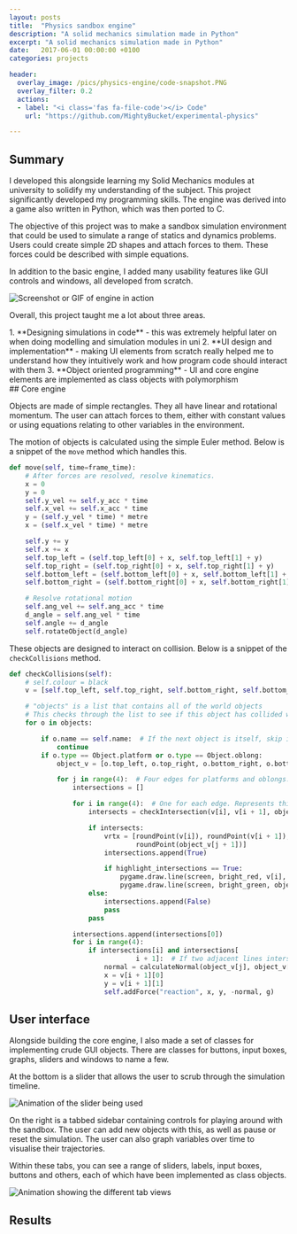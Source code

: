 ```yaml
---
layout: posts
title:  "Physics sandbox engine"
description: "A solid mechanics simulation made in Python"
excerpt: "A solid mechanics simulation made in Python"
date:   2017-06-01 00:00:00 +0100
categories: projects

header:
  overlay_image: /pics/physics-engine/code-snapshot.PNG
  overlay_filter: 0.2
  actions:
  - label: "<i class='fas fa-file-code'></i> Code"
    url: "https://github.com/MightyBucket/experimental-physics"

---
```


## Summary

I developed this alongside learning my Solid Mechanics modules at university to solidify my understanding of the subject. This project significantly developed my programming skills. The engine was derived into a game also written in Python, which was then ported to C.

The objective of this project was to make a sandbox simulation environment that could be used to simulate a range of statics and dynamics problems. Users could create simple 2D shapes and attach forces to them. These forces could be described with simple equations.

In addition to the basic engine, I added many usability features like GUI controls and windows, all developed from scratch.

![Screenshot or GIF of engine in action](/pics/physics-engine/screenshot.PNG)

Overall, this project taught me a lot about three areas. 
<div class="notice--success" markdown="1">
 1. **Designing simulations in code** - this was extremely helpful later on when doing modelling and simulation modules in uni
 2. **UI design and implementation** - making UI elements from scratch really helped me to understand how they intuitively work and how program code should interact with them
 3. **Object oriented programming** - UI and core engine elements are implemented as class objects with polymorphism
</div>
## Core engine

Objects are made of simple rectangles. They all have linear and rotational momentum. The user can attach forces to them, either with constant values or using equations relating to other variables in the environment.

The motion of objects is calculated using the simple Euler method. Below is a snippet of the `move` method which handles this.

```python
def move(self, time=frame_time):
	# After forces are resolved, resolve kinematics.
	x = 0
	y = 0
	self.y_vel += self.y_acc * time
	self.x_vel += self.x_acc * time
	y = (self.y_vel * time) * metre
	x = (self.x_vel * time) * metre

	self.y += y
	self.x += x
	self.top_left = (self.top_left[0] + x, self.top_left[1] + y)
	self.top_right = (self.top_right[0] + x, self.top_right[1] + y)
	self.bottom_left = (self.bottom_left[0] + x, self.bottom_left[1] + y)
	self.bottom_right = (self.bottom_right[0] + x, self.bottom_right[1] + y)

	# Resolve rotational motion
	self.ang_vel += self.ang_acc * time
	d_angle = self.ang_vel * time
	self.angle += d_angle
	self.rotateObject(d_angle)
```

These objects are designed to interact on collision. Below is a snippet of the `checkCollisions` method.

```python
def checkCollisions(self):
	# self.colour = black
	v = [self.top_left, self.top_right, self.bottom_right, self.bottom_left, self.top_left]

	# "objects" is a list that contains all of the world objects
	# This checks through the list to see if this object has collided with another object
	for o in objects:

		if o.name == self.name:  # If the next object is itself, skip it
			continue
		if o.type == Object.platform or o.type == Object.oblong:
			object_v = [o.top_left, o.top_right, o.bottom_right, o.bottom_left, o.top_left]

			for j in range(4):  # Four edges for platforms and oblongs. Represents the object being intersected with
				intersections = []

				for i in range(4):  # One for each edge. Represents this object
					intersects = checkIntersection(v[i], v[i + 1], object_v[j], object_v[j + 1])

					if intersects:
						vrtx = [roundPoint(v[i]), roundPoint(v[i + 1]), roundPoint(object_v[j]),
								roundPoint(object_v[j + 1])]
						intersections.append(True)

						if highlight_intersections == True:
							pygame.draw.line(screen, bright_red, v[i], v[i + 1])
							pygame.draw.line(screen, bright_green, object_v[j], object_v[j + 1])
					else:
						intersections.append(False)
						pass
					pass

				intersections.append(intersections[0])
				for i in range(4):
					if intersections[i] and intersections[
								i + 1]:  # If two adjacent lines intersect with an outside edge
						normal = calculateNormal(object_v[j], object_v[j + 1])
						x = v[i + 1][0]
						y = v[i + 1][1]
						self.addForce("reaction", x, y, -normal, g)
```

## User interface

Alongside building the core engine, I also made a set of classes for implementing crude GUI objects. There are classes for buttons, input boxes, graphs, sliders and windows to name a few.

At the bottom is a slider that allows the user to scrub through the simulation timeline.

![Animation of the slider being used](/pics/physics-engine/timeline-slider.gif)

On the right is a tabbed sidebar containing controls for playing around with the sandbox. The user can add new objects with this, as well as pause or reset the simulation. The user can also graph variables over time to visualise their trajectories.

Within these tabs, you can see a range of sliders, labels, input boxes, buttons and others, each of which have been implemented as class objects.

![Animation showing the different tab views](/pics/physics-engine/tabs.gif)

## Results



[panel-mockup]:	 https://image.shutterstock.com/image-vector/prohibited-signs-isolated-on-white-260nw-1890653254.jpg